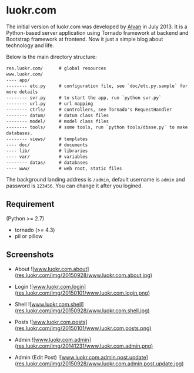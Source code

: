 luokr.com
=========

The initial version of luokr.com was developed by [Alvan](http://luokr.com/@Alvan) in July 2013. It is a Python-based server application using Tornado framework at backend and Bootstrap framework at frontend.
Now it just a simple blog about technology and life.


Below is the main directory structure:

    res.luokr.com/      # global resources
    www.luokr.com/
    ---- app/
    -------- etc.py     # configuration file, see `doc/etc.py.sample` for more details
    -------- svr.py     # to start the app, run `python svr.py`
    -------- url.py     # url mapping
    -------- ctrls/     # controllers, see Tornado's RequestHandler
    -------- datum/     # datum class files
    -------- model/     # model class files
    -------- tools/     # some tools, run `python tools/dbase.py` to make databases.
    -------- views/     # templates
    ---- doc/           # documents
    ---- lib/           # libraries
    ---- var/           # variables
    -------- datas/     # databases
    ---- www/           # web root, static files



The background landing address is `/admin`, default username is `admin` and password is `123456`.
You can change it after you logined.

Requirement
------------

(Python >= 2.7)

* tornado (>= 4.3)
* pil or pillow


Screenshots
-----------
* About
![www.luokr.com.about](res.luokr.com/img/20150928/www.luokr.com.about.jpg)

* Login
![www.luokr.com.login](res.luokr.com/img/20150101/www.luokr.com.login.png)

* Shell
![www.luokr.com.shell](res.luokr.com/img/20150928/www.luokr.com.shell.jpg)

* Posts
![www.luokr.com.posts](res.luokr.com/img/20150101/www.luokr.com.posts.png)

* Admin
![www.luokr.com.admin](res.luokr.com/img/20141231/www.luokr.com.admin.png)

* Admin (Edit Post)
![www.luokr.com.admin.post.update](res.luokr.com/img/20150928/www.luokr.com.admin.post.update.jpg)

